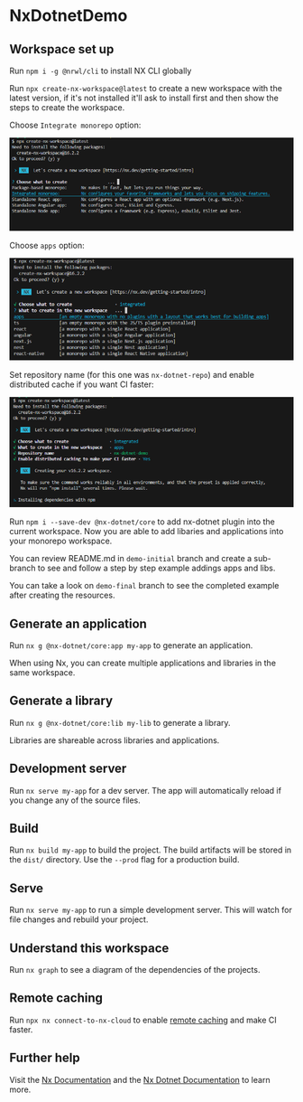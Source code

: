 # NxDotnetDemo

## Workspace set up

Run `npm i -g @nrwl/cli` to install NX CLI globally

Run `npx create-nx-workspace@latest` to create a new workspace with the latest version, if it's not installed it'll ask to install first and then show the steps to create the workspace.

Choose `Integrate monorepo` option:

![screenshot](static/nx-1.PNG)

Choose `apps` option:

![screenshot](static/nx-2.PNG)

Set repository name (for this one was `nx-dotnet-repo`) and enable distributed cache if you want CI faster:

![screenshot](static/nx-3.PNG)

Run `npm i --save-dev @nx-dotnet/core` to add nx-dotnet plugin into the current workspace. Now you are able to add libaries and applications into your monorepo workspace. 

You can review README.md in `demo-initial` branch and create a sub-branch to see and follow a step by step example addings apps and libs.

You can take a look on `demo-final` branch to see the completed example after creating the resources.

## Generate an application

Run `nx g @nx-dotnet/core:app my-app` to generate an application.

When using Nx, you can create multiple applications and libraries in the same workspace.

## Generate a library

Run `nx g @nx-dotnet/core:lib my-lib` to generate a library.

Libraries are shareable across libraries and applications.

## Development server

Run `nx serve my-app` for a dev server. The app will automatically reload if you change any of the source files.

## Build

Run `nx build my-app` to build the project. The build artifacts will be stored in the `dist/` directory. Use the `--prod` flag for a production build.

## Serve

Run `nx serve my-app` to run a simple development server. This will watch for file changes and rebuild your project.

## Understand this workspace

Run `nx graph` to see a diagram of the dependencies of the projects.

## Remote caching

Run `npx nx connect-to-nx-cloud` to enable [remote caching](https://nx.app) and make CI faster.

## Further help

Visit the [Nx Documentation](https://nx.dev) and the [Nx Dotnet Documentation](https://www.nx-dotnet.com/) to learn more.